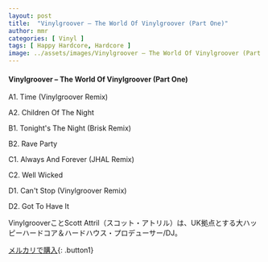 ```yaml
---
layout: post
title:  "Vinylgroover – The World Of Vinylgroover (Part One)"
author: mmr
categories: [ Vinyl ]
tags: [ Happy Hardcore, Hardcore ]
image: ../assets/images/Vinylgroover – The World Of Vinylgroover (Part One).jpg
---
```


#### Vinylgroover – The World Of Vinylgroover (Part One)

A1. Time (Vinylgroover Remix)

A2. Children Of The Night

B1. Tonight's The Night (Brisk Remix)

B2. Rave Party

C1. Always And Forever (JHAL Remix)

C2. Well Wicked

D1. Can't Stop (Vinylgroover Remix)

D2. Got To Have It

VinylgrooverことScott Attril（スコット・アトリル）は、UK拠点とする大ハッピーハードコア＆ハードハウス・プロデューサー/DJ。


[メルカリで購入](https://jp.mercari.com/item/m20525607321){: .button1}

